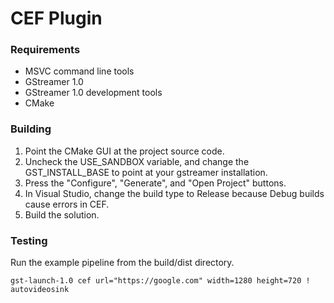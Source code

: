 

# CEF Plugin 
### Requirements
* MSVC command line tools
* GStreamer 1.0
* GStreamer 1.0 development tools
* CMake
### Building 

1. Point the CMake GUI at the project source code.  
2. Uncheck the USE_SANDBOX variable, and change the GST_INSTALL_BASE to point at your gstreamer installation.
3. Press the "Configure", "Generate", and "Open Project" buttons.
4. In Visual Studio, change the build type to Release because Debug builds cause errors in CEF.  
5. Build the solution.

### Testing

Run the example pipeline from the build/dist directory.

```
gst-launch-1.0 cef url="https://google.com" width=1280 height=720 ! autovideosink
```
